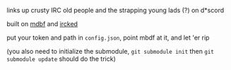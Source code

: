links up crusty IRC old people and the strapping young lads (?) on d*scord

built on [mdbf](https://github.com/kurisufriend/modular-discord-bot-fw) and [ircked](https://github.com/kurisufriend/ircked)

put your token and path in `config.json`, point mbdf at it, and let 'er rip

(you also need to initialize the submodule, `git submodule init` then `git submodule update` should do the trick)
